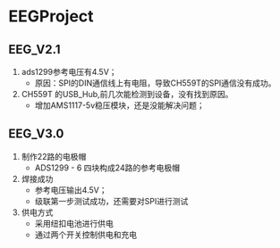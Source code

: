 # EEGProject
## EEG_V2.1
1. ads1299参考电压有4.5V；
    + 原因：SPI的DIN通信线上有电阻，导致CH559T的SPI通信没有成功。
2. CH559T 的USB_Hub,前几次能检测到设备，没有找到原因。
    + 增加AMS1117-5v稳压模块，还是没能解决问题；
## EEG_V3.0
1. 制作22路的电极帽
     + ADS1299 - 6 四块构成24路的参考电极帽
2. 焊接成功
    + 参考电压输出4.5V；
    + 级联第一步测试成功，还需要对SPI进行测试
3. 供电方式
    + 采用纽扣电池进行供电
    + 通过两个开关控制供电和充电